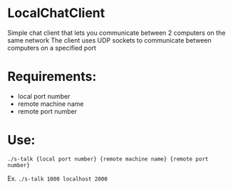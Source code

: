 # LocalChatClient
Simple chat client that lets you communicate between 2 computers on the same network
The client uses UDP sockets to communicate between computers on a specified port

# Requirements:
- local port number
- remote machine name
- remote port number

# Use:
`./s-talk {local port number} {remote machine name} {remote port number}`

Ex.
`./s-talk 1000 localhost 2000`
